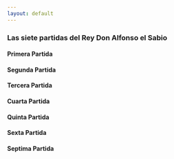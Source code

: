 ```yaml
---
layout: default
---
```

### Las siete partidas del Rey Don Alfonso el Sabio

#### Primera Partida

#### Segunda Partida

#### Tercera Partida

#### Cuarta Partida

#### Quinta Partida

#### Sexta Partida

#### Septima Partida
